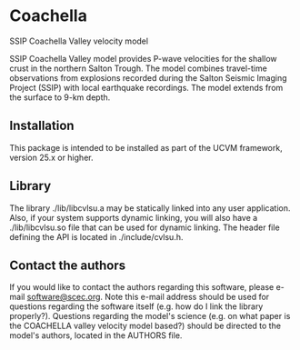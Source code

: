 # Coachella  

SSIP Coachella Valley velocity model

SSIP Coachella Valley model provides P-wave velocities for the shallow 
crust in the northern Salton Trough. The model combines travel-time 
observations from explosions recorded during the Salton Seismic Imaging 
Project (SSIP) with local earthquake recordings. The model extends from
the surface to 9-km depth.

## Installation

This package is intended to be installed as part of the UCVM framework,
version 25.x or higher. 

## Library

The library ./lib/libcvlsu.a may be statically linked into any
user application. Also, if your system supports dynamic linking,
you will also have a ./lib/libcvlsu.so file that can be used
for dynamic linking. The header file defining the API is located
in ./include/cvlsu.h.

## Contact the authors

If you would like to contact the authors regarding this software,
please e-mail software@scec.org. Note this e-mail address should
be used for questions regarding the software itself (e.g. how
do I link the library properly?). Questions regarding the model's
science (e.g. on what paper is the COACHELLA valley velocity model
based?) should be directed to the model's authors, located in the
AUTHORS file.
